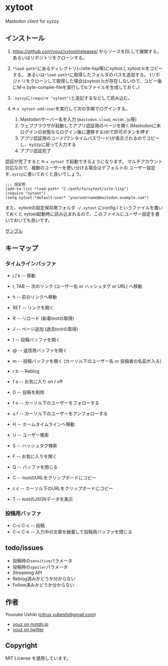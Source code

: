 # xytoot

Mastodon client for xyzzy


## インストール

1. https://github.com/youz/xytoot/releases/ からソースをDLして展開する。あるいはリポジトリをクローンする。

2. `*load-path*`にあるディレクトリ(~/site-lisp等)にxytoot.l, xytoot.lcをコピーする。
   あるいは`*load-path*`に取得したフォルダのパスを追加する。
   (リポジトリをクローンして取得した場合はxytoot.lcが存在しないので、コピー後にM-x byte-compile-fileを実行してlcファイルを生成しておく。)

3. `.xyzzy`に`(require "xytoot")`と追記するなどして読み込む。

4. `M-x xytoot-add-user`を実行して次の手順でログインする。
    1. Mastodonサーバー名を入力 (`mastodon.cloud`, `mstdn.jp`等)
    2. ウェブブラウザが起動してアプリ認証用のページを開く(Mastodonに未ログインの状態ならログイン後に遷移する)ので許可ボタンを押す
    3. アプリ認証用のコード(ワンタイムパスワード)が表示されるのでコピーし、xyzzyに戻って入力する
    4. アプリ認証完了

認証が完了すると `M-x xytoot` で起動できるようになります。
マルチアカウント対応なので、複数のユーザーを使い分ける場合はデフォルトの
ユーザー設定を`.xyzzy`に書いておくと良いでしょう。

    ;;; 設定例
    (add-to-list *load-path* "C:/path/to/xytoot/site-lisp")
    (require "xytoot")
    (setq xytoot:*default-user* "yourusername@mastodon.example.com")

また、xytootの設定保存用フォルダ `~/.xytoot` にconfig.l というファイルを置いておくと
xytoot起動時に読み込まれるので、このファイルにユーザー設定を書いておいても良いです。

[サンプル](https://github.com/youz/xytoot/blob/master/dotfolder_sample/config.l)


## キーマップ

### タイムラインバッファ
- j / k  -- 移動
- l, TAB -- 次のリンク (ユーザー名 or ハッシュタグ or URL) へ移動
- h      -- 前のリンクへ移動
- RET    -- リンクを開く
- R      -- リロード (新着tootの取得)
- J      -- ページ追加 (過去tootの取得)

- t      -- 投稿バッファを開く
- @      -- 返信用バッファを開く
- m      -- 投稿バッファを開く (カーソル下のユーザー名 or 投稿者の名前が入る)
- r b    -- Reblog
- f a    -- お気に入り on / off
- D      -- 投稿を削除
- f o    -- カーソル下のユーザーをフォローする
- u f    -- カーソル下のユーザーをアンフォローする

- H      -- ホームタイムラインへ移動
- U      -- ユーザー検索
- S      -- ハッシュタグ検索
- F      -- お気に入りを開く
- Q      -- バッファを閉じる

- C      -- tootのURLをクリップボードにコピー
- c c    -- カーソル下のURLをクリップボードにコピー
- T      -- tootのJSONデータを表示

### 投稿用バッファ

- C-c C-c  -- 投稿
- C-c C-k  -- 入力中の文章を破棄して投稿用バッファを閉じる


## todo/issues

- 投稿時の`sensitive`パラメータ
- 投稿時の`spoiler`パラメータ
- Streaming API
- Reblog済みかどうか分からない
- Follow済みかどうか分からない

## 作者

Yousuke Ushiki (<citrus.yubeshi@gmail.com>)

- [youz on mstdn.jp](https://mstdn.jp/@yubeshi)
- [youz on twitter](https://twitter.com/yubeshi)


## Copyright

MIT License を適用しています。
